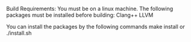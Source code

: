 Build Requirements:
You must be on a linux machine.
The following packages must be installed before building:
    Clang++
    LLVM

You can install the packages by the following commands
    make install
or
    ./install.sh